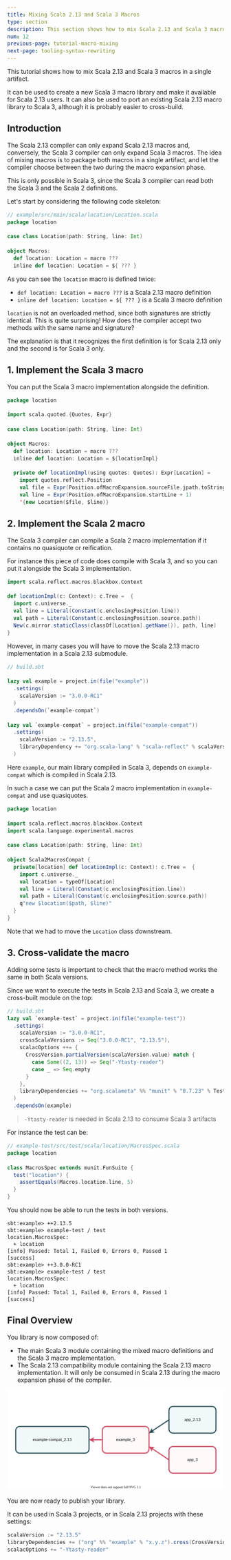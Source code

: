 ```yaml
---
title: Mixing Scala 2.13 and Scala 3 Macros
type: section
description: This section shows how to mix Scala 2.13 and Scala 3 macros in a single artifact
num: 12
previous-page: tutorial-macro-mixing
next-page: tooling-syntax-rewriting
---
```


This tutorial shows how to mix Scala 2.13 and Scala 3 macros in a single artifact.

It can be used to create a new Scala 3 macro library and make it available for Scala 2.13 users.
It can also be used to port an existing Scala 2.13 macro library to Scala 3, although it is probably easier to cross-build.

## Introduction

The Scala 2.13 compiler can only expand Scala 2.13 macros and, conversely, the Scala 3 compiler can only expand Scala 3 macros.
The idea of mixing macros is to package both macros in a single artifact, and let the compiler choose between the two during the macro expansion phase.

This is only possible in Scala 3, since the Scala 3 compiler can read both the Scala 3 and the Scala 2 definitions.

Let's start by considering the following code skeleton:

```scala
// example/src/main/scala/location/Location.scala
package location

case class Location(path: String, line: Int)

object Macros:
  def location: Location = macro ???
  inline def location: Location = ${ ??? }
```

As you can see the `location` macro is defined twice:
- `def location: Location = macro ???` is a Scala 2.13 macro definition
- `inline def location: Location = ${ ??? }` is a Scala 3 macro definition

`location` is not an overloaded method, since both signatures are strictly identical.
This is quite surprising!
How does the compiler accept two methods with the same name and signature?

The explanation is that it recognizes the first definition is for Scala 2.13 only and the second is for Scala 3 only.

## 1. Implement the Scala 3 macro

You can put the Scala 3 macro implementation alongside the definition.

```scala
package location

import scala.quoted.{Quotes, Expr}

case class Location(path: String, line: Int)

object Macros:
  def location: Location = macro ???
  inline def location: Location = ${locationImpl}

  private def locationImpl(using quotes: Quotes): Expr[Location] =
    import quotes.reflect.Position
    val file = Expr(Position.ofMacroExpansion.sourceFile.jpath.toString)
    val line = Expr(Position.ofMacroExpansion.startLine + 1)
    '{new Location($file, $line)}
```

## 2. Implement the Scala 2 macro

The Scala 3 compiler can compile a Scala 2 macro implementation if it contains no quasiquote or reification.

For instance this piece of code does compile with Scala 3, and so you can put it alongside the Scala 3 implementation.
```scala
import scala.reflect.macros.blackbox.Context

def locationImpl(c: Context): c.Tree =  {
  import c.universe._
  val line = Literal(Constant(c.enclosingPosition.line))
  val path = Literal(Constant(c.enclosingPosition.source.path))
  New(c.mirror.staticClass(classOf[Location].getName()), path, line)
}
```

However, in many cases you will have to move the Scala 2.13 macro implementation in a Scala 2.13 submodule.

```scala
// build.sbt

lazy val example = project.in(file("example"))
  .settings(
    scalaVersion := "3.0.0-RC1"
  )
  .dependsOn(`example-compat`)

lazy val `example-compat` = project.in(file("example-compat"))
  .settings(
    scalaVersion := "2.13.5",
    libraryDependency += "org.scala-lang" % "scala-reflect" % scalaVersion.value
  )
```

Here `example`, our main library compiled in Scala 3, depends on `example-compat` which is compiled in Scala 2.13.

In such a case we can put the Scala 2 macro implementation in `example-compat` and use quasiquotes.

```scala
package location

import scala.reflect.macros.blackbox.Context
import scala.language.experimental.macros

case class Location(path: String, line: Int)

object Scala2MacrosCompat {
  private[location] def locationImpl(c: Context): c.Tree =  {
    import c.universe._
    val location = typeOf[Location]
    val line = Literal(Constant(c.enclosingPosition.line))
    val path = Literal(Constant(c.enclosingPosition.source.path))
    q"new $location($path, $line)"
  }
}
```

Note that we had to move the `Location` class downstream.

## 3. Cross-validate the macro

Adding some tests is important to check that the macro method works the same in both Scala versions.

Since we want to execute the tests in Scala 2.13 and Scala 3, we create a cross-built module on the top:

```scala
// build.sbt
lazy val `example-test` = project.in(file("example-test"))
  .settings(
    scalaVersion := "3.0.0-RC1",
    crossScalaVersions := Seq("3.0.0-RC1", "2.13.5"),
    scalacOptions ++= {
      CrossVersion.partialVersion(scalaVersion.value) match {
        case Some((2, 13)) => Seq("-Ytasty-reader")
        case _ => Seq.empty
      }
    },
    libraryDependencies += "org.scalameta" %% "munit" % "0.7.23" % Test
  )
  .dependsOn(example)
```

> `-Ytasty-reader` is needed in Scala 2.13 to consume Scala 3 artifacts

For instance the test can be:
```scala
// example-test/src/test/scala/location/MacrosSpec.scala
package location

class MacrosSpec extends munit.FunSuite {
  test("location") {
    assertEquals(Macros.location.line, 5)
  }
}
```

You should now be able to run the tests in both versions.

```text
sbt:example> ++2.13.5
sbt:example> example-test / test
location.MacrosSpec:
  + location
[info] Passed: Total 1, Failed 0, Errors 0, Passed 1
[success]
sbt:example> ++3.0.0-RC1
sbt:example> example-test / test
location.MacrosSpec:
  + location
[info] Passed: Total 1, Failed 0, Errors 0, Passed 1
[success]
```

## Final Overview

You library is now composed of:
-  The main Scala 3 module containing the mixed macro definitions and the Scala 3 macro implementation.
-  The Scala 2.13 compatibility module containing the Scala 2.13 macro implementation.
It will only be consumed in Scala 2.13 during the macro expansion phase of the compiler.

![Mixing-macros Architecture](/resources/images/scala3-migration/tutorial-macro-mixing.svg)

You are now ready to publish your library.

It can be used in Scala 3 projects, or in Scala 2.13 projects with these settings:

```scala
scalaVersion := "2.13.5"
libraryDependencies += ("org" %% "example" % "x.y.z").cross(CrossVersion.for2_13Use3)
scalacOptions += "-Ytasty-reader"
```
